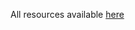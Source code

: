 All resources available [here][AzureCloudShellRepo]

[AzureCloudShellRepo]: https://github.com/themichaelbender/azure-cloud-shell